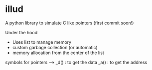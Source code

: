 # illud
A python library to simulate C like pointers (first commit soon!) 


Under the hood
* Uses list to manage memory
* custom garbage collection (or automatic)
* memory allocation from the center of the list


symbols for pointers -->
    _d() : to get the data
    _a() : to get the address
